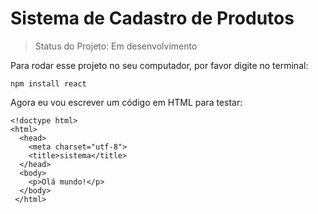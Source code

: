 # Sistema de Cadastro de Produtos 

> Status do Projeto: Em desenvolvimento

Para rodar esse projeto no seu computador, por favor digite no terminal:

```
npm install react
```

Agora eu vou escrever um código em HTML para testar:

```
<!doctype html>
<html>
  <head>
    <meta charset="utf-8">
    <title>sistema</title>
  </head>
  <body>
    <p>Olá mundo!</p>
  </body>
 </html>
 ```
